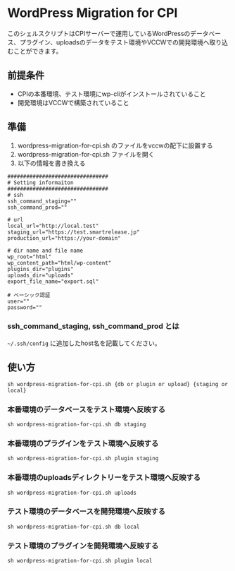 # WordPress Migration for CPI
このシェルスクリプトはCPIサーバーで運用しているWordPressのデータベース、プラグイン、uploadsのデータをテスト環境やVCCWでの開発環境へ取り込むことができます。

## 前提条件
* CPIの本番環境、テスト環境にwp-cliがインストールされていること
* 開発環境はVCCWで構築されていること


## 準備
1. wordpress-migration-for-cpi.sh のファイルをvccwの配下に設置する
2. wordpress-migration-for-cpi.sh ファイルを開く
3. 以下の情報を書き換える

```
################################
# Setting informaiton
################################
# ssh 
ssh_command_staging=""
ssh_command_prod=""

# url
local_url="http://local.test"
staging_url="https://test.smartrelease.jp"
production_url="https://your-domain"

# dir name and file name
wp_root="html"
wp_content_path="html/wp-content"
plugins_dir="plugins"
uploads_dir="uploads"
export_file_name="export.sql"

# ベーシック認証
user=""
password=""
```

### ssh_command_staging, ssh_command_prod とは

`~/.ssh/config` に追加したhost名を記載してください。


## 使い方
`sh wordpress-migration-for-cpi.sh {db or plugin or upload} {staging or local} `

### 本番環境のデータベースをテスト環境へ反映する
`sh wordpress-migration-for-cpi.sh db staging`

### 本番環境のプラグインをテスト環境へ反映する
`sh wordpress-migration-for-cpi.sh plugin staging`

### 本番環境のuploadsディレクトリーをテスト環境へ反映する
`sh wordpress-migration-for-cpi.sh uploads`


### テスト環境のデータベースを開発環境へ反映する
`sh wordpress-migration-for-cpi.sh db local`

### テスト環境のプラグインを開発環境へ反映する
`sh wordpress-migration-for-cpi.sh plugin local`

